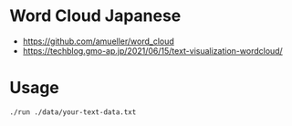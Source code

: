 # Word Cloud Japanese

* https://github.com/amueller/word_cloud
* https://techblog.gmo-ap.jp/2021/06/15/text-visualization-wordcloud/

# Usage


```
./run ./data/your-text-data.txt
```
